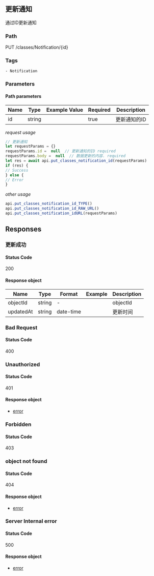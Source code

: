 ## 更新通知

通过ID更新通知
### Path
PUT /classes/Notification/{id}

### Tags
    - Notification
### Parameters


#### Path parameters

| Name | Type | Example Value | Required | Description |
| ---- | ---- | ------------- | -------- | ----------- |
| id | string |  |  true  | 更新通知的ID |
*request usage*
```javascript
// 更新通知
let requestParams = {}
requestParams.id =  null  // 更新通知的ID required
requestParams.body =  null  // 数据更新的内容. required
let res = await api.put_classes_notification_id(requestParams)
if (res) {
// Success
} else {
// Error
}
```
*other usage*
```javascript
api.put_classes_notification_id_TYPE()
api.put_classes_notification_id_RAW_URL()
api.put_classes_notification_idURL(requestParams)
```

## Responses
### 更新成功

#### Status Code
200


#### Response object
| Name | Type | Format | Example | Description |
| ---- | ---- | ------ | ------- | ----------- |
| objectId | string |  -  |  | objectId |
| updatedAt | string |  date-time  |  | 更新时间 |

### Bad Request

#### Status Code
400



### Unauthorized

#### Status Code
401


#### Response object
* [error](../models/error.md)

### Forbidden

#### Status Code
403



### object not found

#### Status Code
404


#### Response object
* [error](../models/error.md)

### Server Internal error

#### Status Code
500


#### Response object
* [error](../models/error.md)

